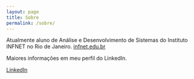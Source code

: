 ```yaml
---
layout: page
title: Sobre
permalink: /sobre/
---
```


Atualmente aluno de Análise e Desenvolvimento de Sistemas do Instituto INFNET no Rio de Janeiro.
[infnet.edu.br](http://www.infnet.edu.br/)

Maiores informações em meu perfil do LinkedIn.

[LinkedIn](https://br.linkedin.com/in/brennoferrari)
